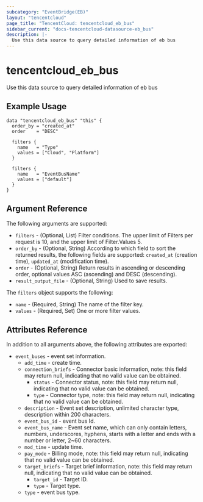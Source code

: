 ```yaml
---
subcategory: "EventBridge(EB)"
layout: "tencentcloud"
page_title: "TencentCloud: tencentcloud_eb_bus"
sidebar_current: "docs-tencentcloud-datasource-eb_bus"
description: |-
  Use this data source to query detailed information of eb bus
---
```


# tencentcloud_eb_bus

Use this data source to query detailed information of eb bus

## Example Usage

```hcl
data "tencentcloud_eb_bus" "this" {
  order_by = "created_at"
  order    = "DESC"

  filters {
    name   = "Type"
    values = ["Cloud", "Platform"]
  }

  filters {
    name   = "EventBusName"
    values = ["default"]
  }
}
```

## Argument Reference

The following arguments are supported:

* `filters` - (Optional, List) Filter conditions. The upper limit of Filters per request is 10, and the upper limit of Filter.Values 5.
* `order_by` - (Optional, String) According to which field to sort the returned results, the following fields are supported: `created_at` (creation time), `updated_at` (modification time).
* `order` - (Optional, String) Return results in ascending or descending order, optional values ASC (ascending) and DESC (descending).
* `result_output_file` - (Optional, String) Used to save results.

The `filters` object supports the following:

* `name` - (Required, String) The name of the filter key.
* `values` - (Required, Set) One or more filter values.

## Attributes Reference

In addition to all arguments above, the following attributes are exported:

* `event_buses` - event set information.
  * `add_time` - create time.
  * `connection_briefs` - Connector basic information, note: this field may return null, indicating that no valid value can be obtained.
    * `status` - Connector status, note: this field may return null, indicating that no valid value can be obtained.
    * `type` - Connector type, note: this field may return null, indicating that no valid value can be obtained.
  * `description` - Event set description, unlimited character type, description within 200 characters.
  * `event_bus_id` - event bus Id.
  * `event_bus_name` - Event set name, which can only contain letters, numbers, underscores, hyphens, starts with a letter and ends with a number or letter, 2~60 characters.
  * `mod_time` - update time.
  * `pay_mode` - Billing mode, note: this field may return null, indicating that no valid value can be obtained.
  * `target_briefs` - Target brief information, note: this field may return null, indicating that no valid value can be obtained.
    * `target_id` - Target ID.
    * `type` - Target type.
  * `type` - event bus type.


